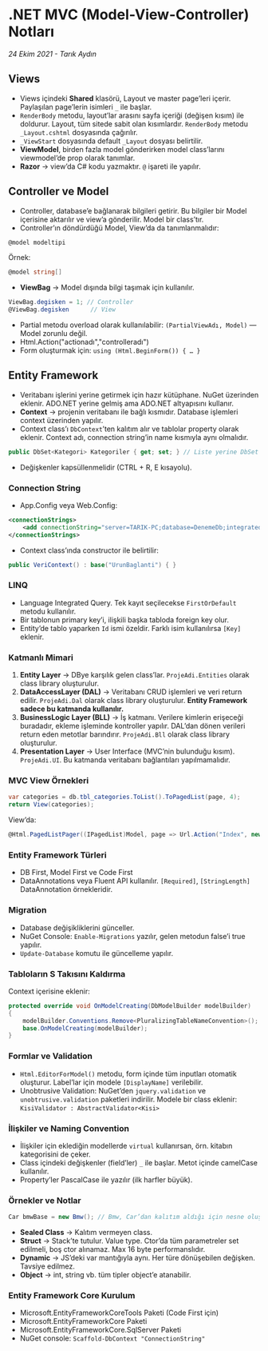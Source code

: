# .NET MVC (Model-View-Controller) Notları

*24 Ekim 2021 - Tarık Aydın*

## Views
- Views içindeki **Shared** klasörü, Layout ve master page’leri içerir. Paylaşılan page’lerin isimleri `_` ile başlar.  
- `RenderBody` metodu, layout’lar arasını sayfa içeriği (değişen kısım) ile doldurur. Layout, tüm sitede sabit olan kısımlardır. `RenderBody` metodu `_Layout.cshtml` dosyasında çağırılır.  
- `_ViewStart` dosyasında default `_Layout` dosyası belirtilir.  
- **ViewModel**, birden fazla model gönderirken model class’larını viewmodel’de prop olarak tanımlar.  
- **Razor** → view’da C# kodu yazmaktır. `@` işareti ile yapılır.

## Controller ve Model
- Controller, database’e bağlanarak bilgileri getirir. Bu bilgiler bir Model içerisine aktarılır ve view’a gönderilir. Model bir class’tır.  
- Controller’ın döndürdüğü Model, View’da da tanımlanmalıdır:  
```csharp
@model modeltipi
```
Örnek:  
```csharp
@model string[]
```
- **ViewBag** → Model dışında bilgi taşımak için kullanılır.  
```csharp
ViewBag.degisken = 1; // Controller
@ViewBag.degisken      // View
```
- Partial metodu overload olarak kullanılabilir: `(PartialViewAdı, Model)` — Model zorunlu değil.  
- Html.Action("actionadı","controlleradı")  
- Form oluşturmak için: `using (Html.BeginForm()) { … }`  

## Entity Framework
- Veritabanı işlerini yerine getirmek için hazır kütüphane. NuGet üzerinden eklenir. ADO.NET yerine gelmiş ama ADO.NET altyapısını kullanır.  
- **Context** → projenin veritabanı ile bağlı kısmıdır. Database işlemleri context üzerinden yapılır.  
- Context class’ı `DbContext`’ten kalıtım alır ve tablolar property olarak eklenir. Context adı, connection string’in name kısmıyla aynı olmalıdır.  
```csharp
public DbSet<Kategori> Kategoriler { get; set; } // Liste yerine DbSet kullanılır
```
- Değişkenler kapsüllenmelidir (CTRL + R, E kısayolu).  

### Connection String
- App.Config veya Web.Config:  
```xml
<connectionStrings>
    <add connectionString="server=TARIK-PC;database=DenemeDb;integrated security=true;" providerName="System.Data.SqlClient" name="UrunBaglanti" />
</connectionStrings>
```
- Context class’ında constructor ile belirtilir:  
```csharp
public VeriContext() : base("UrunBaglanti") { }
```

### LINQ
- Language Integrated Query. Tek kayıt seçilecekse `FirstOrDefault` metodu kullanılır.  
- Bir tablonun primary key’i, ilişkili başka tabloda foreign key olur.  
- Entity’de tablo yaparken `Id` ismi özeldir. Farklı isim kullanılırsa `[Key]` eklenir.

### Katmanlı Mimari
1. **Entity Layer** → DBye karşılık gelen class’lar. `ProjeAdi.Entities` olarak class library oluşturulur.  
2. **DataAccessLayer (DAL)** → Veritabanı CRUD işlemleri ve veri return edilir. `ProjeAdi.Dal` olarak class library oluşturulur. **Entity Framework sadece bu katmanda kullanılır.**  
3. **BusinessLogic Layer (BLL)** → İş katmanı. Verilere kimlerin erişeceği buradadır, ekleme işleminde kontroller yapılır. DAL’dan dönen verileri return eden metotlar barındırır. `ProjeAdi.Bll` olarak class library oluşturulur.  
4. **Presentation Layer** → User Interface (MVC’nin bulunduğu kısım). `ProjeAdi.UI`. Bu katmanda veritabanı bağlantıları yapılmamalıdır.  

### MVC View Örnekleri
```csharp
var categories = db.tbl_categories.ToList().ToPagedList(page, 4);
return View(categories);
```
View’da:  
```csharp
@Html.PagedListPager((IPagedList)Model, page => Url.Action("Index", new { page }))
```

### Entity Framework Türleri
- DB First, Model First ve Code First  
- DataAnnotations veya Fluent API kullanılır. `[Required]`, `[StringLength]` DataAnnotation örnekleridir.

### Migration
- Database değişikliklerini günceller.  
- NuGet Console: `Enable-Migrations` yazılır, gelen metodun false’i true yapılır.  
- `Update-Database` komutu ile güncelleme yapılır.

### Tabloların S Takısını Kaldırma
Context içerisine eklenir:  
```csharp
protected override void OnModelCreating(DbModelBuilder modelBuilder)
{
    modelBuilder.Conventions.Remove<PluralizingTableNameConvention>();
    base.OnModelCreating(modelBuilder);
}
```

### Formlar ve Validation
- `Html.EditorForModel()` metodu, form içinde tüm inputları otomatik oluşturur. Label’lar için modele `[DisplayName]` verilebilir.  
- Unobtrusive Validation: NuGet’den `jquery.validation` ve `unobtrusive.validation` paketleri indirilir. Modele bir class eklenir: `KisiValidator : AbstractValidator<Kisi>`  

### İlişkiler ve Naming Convention
- İlişkiler için eklediğin modellerde `virtual` kullanırsan, örn. kitabın kategorisini de çeker.  
- Class içindeki değişkenler (field’ler) `_` ile başlar. Metot içinde camelCase kullanılır.  
- Property’ler PascalCase ile yazılır (ilk harfler büyük).  

### Örnekler ve Notlar
```csharp
Car bmwBase = new Bmw(); // Bmw, Car’dan kalıtım aldığı için nesne oluşturulabilir. Sadece Car özelliklerini barındırır.
```
- **Sealed Class** → Kalıtım vermeyen class.  
- **Struct** → Stack’te tutulur. Value type. Ctor’da tüm parametreler set edilmeli, boş ctor alınamaz. Max 16 byte performanslıdır.  
- **Dynamic** → JS’deki var mantığıyla aynı. Her türe dönüşebilen değişken. Tavsiye edilmez.  
- **Object** → int, string vb. tüm tipler object’e atanabilir.  

### Entity Framework Core Kurulum
- Microsoft.EntityFrameworkCoreTools Paketi (Code First için)  
- Microsoft.EntityFrameworkCore Paketi  
- Microsoft.EntityFrameworkCore.SqlServer Paketi  
- NuGet console: `Scaffold-DbContext "ConnectionString"`
